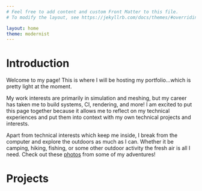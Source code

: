 ```yaml
---
# Feel free to add content and custom Front Matter to this file.
# To modify the layout, see https://jekyllrb.com/docs/themes/#overriding-theme-defaults

layout: home
theme: modernist
---
```


# Introduction 

Welcome to my page! This is where I will be hosting my portfolio...which is pretty light
at the moment.

My work interests are primarily in simulation and meshing, but my career has taken me to build systems,
CI, rendering, and more! I am excited to put this page together because it allows me to reflect on my
technical experiences and put them into context with my own technical projects and interests.

Apart from technical interests which keep me inside, I break from the computer and explore the outdoors
as much as I can. Whether it be camping, hiking, fishing, or some other outdoor activity the fresh air
is all I need. Check out these [photos](/photos/) from some of my adventures!

# Projects


